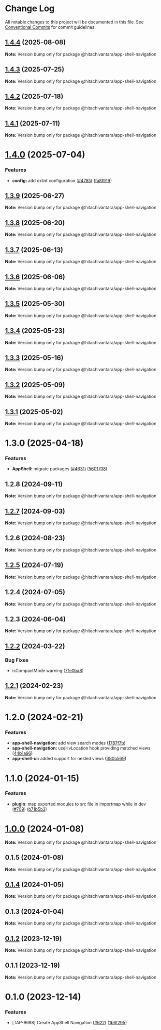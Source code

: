# Change Log

All notable changes to this project will be documented in this file.
See [Conventional Commits](https://conventionalcommits.org) for commit guidelines.

## [1.4.4](https://github.com/lumada-design/hv-uikit-react/compare/@hitachivantara/app-shell-navigation@1.4.3...@hitachivantara/app-shell-navigation@1.4.4) (2025-08-08)

**Note:** Version bump only for package @hitachivantara/app-shell-navigation

## [1.4.3](https://github.com/lumada-design/hv-uikit-react/compare/@hitachivantara/app-shell-navigation@1.4.2...@hitachivantara/app-shell-navigation@1.4.3) (2025-07-25)

**Note:** Version bump only for package @hitachivantara/app-shell-navigation

## [1.4.2](https://github.com/lumada-design/hv-uikit-react/compare/@hitachivantara/app-shell-navigation@1.4.1...@hitachivantara/app-shell-navigation@1.4.2) (2025-07-18)

**Note:** Version bump only for package @hitachivantara/app-shell-navigation

## [1.4.1](https://github.com/lumada-design/hv-uikit-react/compare/@hitachivantara/app-shell-navigation@1.4.0...@hitachivantara/app-shell-navigation@1.4.1) (2025-07-11)

**Note:** Version bump only for package @hitachivantara/app-shell-navigation

# [1.4.0](https://github.com/lumada-design/hv-uikit-react/compare/@hitachivantara/app-shell-navigation@1.3.9...@hitachivantara/app-shell-navigation@1.4.0) (2025-07-04)

### Features

- **config:** add oxlint configuration ([#4785](https://github.com/lumada-design/hv-uikit-react/issues/4785)) ([fa8f919](https://github.com/lumada-design/hv-uikit-react/commit/fa8f9194ccdfd04732ca6986a5ea13bff7592933))

## [1.3.9](https://github.com/lumada-design/hv-uikit-react/compare/@hitachivantara/app-shell-navigation@1.3.8...@hitachivantara/app-shell-navigation@1.3.9) (2025-06-27)

**Note:** Version bump only for package @hitachivantara/app-shell-navigation

## [1.3.8](https://github.com/lumada-design/hv-uikit-react/compare/@hitachivantara/app-shell-navigation@1.3.7...@hitachivantara/app-shell-navigation@1.3.8) (2025-06-20)

**Note:** Version bump only for package @hitachivantara/app-shell-navigation

## [1.3.7](https://github.com/lumada-design/hv-uikit-react/compare/@hitachivantara/app-shell-navigation@1.3.6...@hitachivantara/app-shell-navigation@1.3.7) (2025-06-13)

**Note:** Version bump only for package @hitachivantara/app-shell-navigation

## [1.3.6](https://github.com/lumada-design/hv-uikit-react/compare/@hitachivantara/app-shell-navigation@1.3.5...@hitachivantara/app-shell-navigation@1.3.6) (2025-06-06)

**Note:** Version bump only for package @hitachivantara/app-shell-navigation

## [1.3.5](https://github.com/lumada-design/hv-uikit-react/compare/@hitachivantara/app-shell-navigation@1.3.4...@hitachivantara/app-shell-navigation@1.3.5) (2025-05-30)

**Note:** Version bump only for package @hitachivantara/app-shell-navigation

## [1.3.4](https://github.com/lumada-design/hv-uikit-react/compare/@hitachivantara/app-shell-navigation@1.3.3...@hitachivantara/app-shell-navigation@1.3.4) (2025-05-23)

**Note:** Version bump only for package @hitachivantara/app-shell-navigation

## [1.3.3](https://github.com/lumada-design/hv-uikit-react/compare/@hitachivantara/app-shell-navigation@1.3.2...@hitachivantara/app-shell-navigation@1.3.3) (2025-05-16)

**Note:** Version bump only for package @hitachivantara/app-shell-navigation

## [1.3.2](https://github.com/lumada-design/hv-uikit-react/compare/@hitachivantara/app-shell-navigation@1.3.1...@hitachivantara/app-shell-navigation@1.3.2) (2025-05-09)

**Note:** Version bump only for package @hitachivantara/app-shell-navigation

## [1.3.1](https://github.com/lumada-design/hv-uikit-react/compare/@hitachivantara/app-shell-navigation@1.3.0...@hitachivantara/app-shell-navigation@1.3.1) (2025-05-02)

**Note:** Version bump only for package @hitachivantara/app-shell-navigation

# 1.3.0 (2025-04-18)

### Features

- **AppShell:** migrate packages ([#4631](https://github.com/lumada-design/hv-uikit-react/issues/4631)) ([5601708](https://github.com/lumada-design/hv-uikit-react/commit/560170844dcc962308a6945f40a9e7c13e131a39))

## 1.2.8 (2024-09-11)

**Note:** Version bump only for package @hitachivantara/app-shell-navigation

## [1.2.7](https://github.com/lumada-design/hv-app-shell/compare/@hitachivantara/app-shell-navigation@1.2.6...@hitachivantara/app-shell-navigation@1.2.7) (2024-09-03)

**Note:** Version bump only for package @hitachivantara/app-shell-navigation

## 1.2.6 (2024-08-23)

**Note:** Version bump only for package @hitachivantara/app-shell-navigation

## [1.2.5](https://github.com/lumada-design/hv-app-shell/compare/@hitachivantara/app-shell-navigation@1.2.4...@hitachivantara/app-shell-navigation@1.2.5) (2024-07-19)

**Note:** Version bump only for package @hitachivantara/app-shell-navigation

## 1.2.4 (2024-07-05)

**Note:** Version bump only for package @hitachivantara/app-shell-navigation

## 1.2.3 (2024-06-04)

**Note:** Version bump only for package @hitachivantara/app-shell-navigation

## [1.2.2](https://github.com/lumada-design/hv-app-shell/compare/@hitachivantara/app-shell-navigation@1.2.1...@hitachivantara/app-shell-navigation@1.2.2) (2024-03-22)

### Bug Fixes

- isCompactMode warning ([71e0ba8](https://github.com/lumada-design/hv-app-shell/commit/71e0ba86175a8ddce9f02a2afa456343a34d4aaa))

## [1.2.1](https://github.com/lumada-design/hv-app-shell/compare/@hitachivantara/app-shell-navigation@1.2.0...@hitachivantara/app-shell-navigation@1.2.1) (2024-02-23)

**Note:** Version bump only for package @hitachivantara/app-shell-navigation

# 1.2.0 (2024-02-21)

### Features

- **app-shell-navigation:** add view search modes ([1787f7b](https://github.com/lumada-design/hv-app-shell/commit/1787f7b33eb7053ef69f37e8761a18271ed6a57c))
- **app-shell-navigation:** useHvLocation hook providing matched views ([44b1a96](https://github.com/lumada-design/hv-app-shell/commit/44b1a96ee1a99876055488526cf10185ee4494e9))
- **app-shell-ui:** added support for nested views ([380b569](https://github.com/lumada-design/hv-app-shell/commit/380b56975078167530e740901e49fc8ab1e68da1))

# 1.1.0 (2024-01-15)

### Features

- **plugin:** map exported modules to src file in importmap while in dev ([#709](https://github.com/lumada-design/hv-app-shell/issues/709)) ([b71b5b3](https://github.com/lumada-design/hv-app-shell/commit/b71b5b32ffea80567ce2145a50287ab0d42fc5e9))

# [1.0.0](https://github.com/lumada-design/hv-app-shell/compare/@hitachivantara/app-shell-navigation@0.1.5...@hitachivantara/app-shell-navigation@1.0.0) (2024-01-08)

**Note:** Version bump only for package @hitachivantara/app-shell-navigation

## 0.1.5 (2024-01-08)

**Note:** Version bump only for package @hitachivantara/app-shell-navigation

## [0.1.4](https://github.com/lumada-design/hv-app-shell/compare/@hitachivantara/app-shell-navigation@0.1.3...@hitachivantara/app-shell-navigation@0.1.4) (2024-01-05)

**Note:** Version bump only for package @hitachivantara/app-shell-navigation

## 0.1.3 (2024-01-04)

**Note:** Version bump only for package @hitachivantara/app-shell-navigation

## [0.1.2](https://github.com/lumada-design/hv-app-shell/compare/@hitachivantara/app-shell-navigation@0.1.1...@hitachivantara/app-shell-navigation@0.1.2) (2023-12-19)

**Note:** Version bump only for package @hitachivantara/app-shell-navigation

## 0.1.1 (2023-12-19)

**Note:** Version bump only for package @hitachivantara/app-shell-navigation

# 0.1.0 (2023-12-14)

### Features

- [TAP-9698] Create AppShell Navigation ([#622](https://github.com/lumada-design/hv-app-shell/issues/622)) ([1b6f295](https://github.com/lumada-design/hv-app-shell/commit/1b6f295078c12da288a4162c4b5e6dd98269ee1a))
